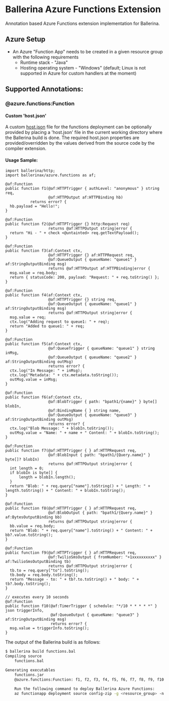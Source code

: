 # Ballerina Azure Functions Extension

Annotation based Azure Functions extension implementation for Ballerina. 

## Azure Setup

* An Azure "Function App" needs to be created in a given resource group with the following requirements
   - Runtime stack - "Java"
   - Hosting operating system - "Windows" (default; Linux is not supported in Azure for custom handlers at the moment)

## Supported Annotations:

### @azure.functions:Function

#### Custom 'host.json'

A custom [host.json](https://docs.microsoft.com/en-us/azure/azure-functions/functions-host-json) file for the functions deployment can be optionally provided by placing a 'host.json' file in the current working directory where the Ballerina build is done. The required host.json properties are provided/overridden by the values derived from the source code by the compiler extension. 

#### Usage Sample:

```ballerina
import ballerina/http;
import ballerinax/azure.functions as af;

@af:Function
public function f1(@af:HTTPTrigger { authLevel: "anonymous" } string req, 
                   @af:HTTPOutput af:HTTPBinding hb) 
		   returns error? {
  hb.payload = "Hello!";
}

@af:Function
public function f2(@af:HTTPTrigger {} http:Request req) 
                   returns @af:HTTPOutput string|error {
  return "Hi - " + check <@untainted> req.getTextPayload();
}

@af:Function
public function f3(af:Context ctx, 
                   @af:HTTPTrigger {} af:HTTPRequest req, 
                   @af:QueueOutput { queueName: "queue1" } af:StringOutputBinding msg) 
                   returns @af:HTTPOutput af:HTTPBinding|error {
  msg.value = req.body;
  return { statusCode: 200, payload: "Request: " + req.toString() };
}

@af:Function
public function f4(af:Context ctx, 
                   @af:HTTPTrigger {} string req, 
                   @af:QueueOutput { queueName: "queue1" } af:StringOutputBinding msg) 
                   returns @af:HTTPOutput string|error {
  msg.value = req;
  ctx.log("Adding request to queue1: " + req);
  return "Added to queue1: " + req;
}

@af:Function
public function f5(af:Context ctx, 
                   @af:QueueTrigger { queueName: "queue1" } string inMsg,
                   @af:QueueOutput { queueName: "queue2" } af:StringOutputBinding outMsg) 
                   returns error? {
  ctx.log("In Message: " + inMsg);
  ctx.log("Metadata: " + ctx.metadata.toString());
  outMsg.value = inMsg;
}

@af:Function
public function f6(af:Context ctx, 
                   @af:BlobTrigger { path: "bpath1/{name}" } byte[] blobIn,
                   @af:BindingName { } string name,
                   @af:QueueOutput { queueName: "queue3" } af:StringOutputBinding outMsg) 
                   returns error? {
  ctx.log("Blob Message: " + blobIn.toString());
  outMsg.value = "Name: " + name + " Content: " + blobIn.toString();
}

@af:Function
public function f7(@af:HTTPTrigger { } af:HTTPRequest req, 
                   @af:BlobInput { path: "bpath1/{Query.name}" } byte[]? blobIn)
                   returns @af:HTTPOutput string|error {
  int length = 0;
  if blobIn is byte[] {
      length = blobIn.length();
  }
  return "Blob: " + req.query["name"].toString() + " Length: " + length.toString() + " Content: " + blobIn.toString();
}

@af:Function
public function f8(@af:HTTPTrigger { } af:HTTPRequest req, 
                   @af:BlobOutput { path: "bpath1/{Query.name}" } af:BytesOutputBinding bb)
                   returns @af:HTTPOutput string|error {
  bb.value = req.body;
  return "Blob: " + req.query["name"].toString() + " Content: " + bb?.value.toString();
}

@af:Function
public function f9(@af:HTTPTrigger { } af:HTTPRequest req, 
                   @af:TwilioSmsOutput { fromNumber: "+1xxxxxxxxxx" } af:TwilioSmsOutputBinding tb)
                   returns @af:HTTPOutput string|error {
  tb.to = req.query["to"].toString();
  tb.body = req.body.toString();
  return "Message - to: " + tb?.to.toString() + " body: " + tb?.body.toString();
}

// executes every 10 seconds
@af:Function
public function f10(@af:TimerTrigger { schedule: "*/10 * * * * *" } json triggerInfo, 
                    @af:QueueOutput { queueName: "queue3" } af:StringOutputBinding msg) 
                    returns error? {
  msg.value = triggerInfo.toString();
}
```

The output of the Ballerina build is as follows:

```bash
$ ballerina build functions.bal 
Compiling source
	functions.bal

Generating executables
	functions.jar
	@azure.functions:Function: f1, f2, f3, f4, f5, f6, f7, f8, f9, f10

	Run the following command to deploy Ballerina Azure Functions:
	az functionapp deployment source config-zip -g <resource_group> -n <function_app_name> --src azure-functions.zip
```


